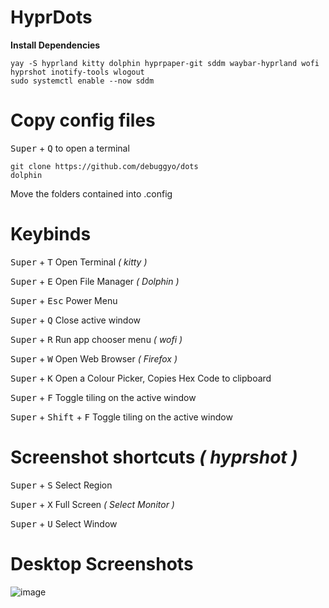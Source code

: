 # HyprDots

**Install Dependencies**

```
yay -S hyprland kitty dolphin hyprpaper-git sddm waybar-hyprland wofi hyprshot inotify-tools wlogout
sudo systemctl enable --now sddm
```

# Copy config files

<kbd>Super</kbd> + <kbd>Q</kbd> to open a terminal
```
git clone https://github.com/debuggyo/dots
dolphin
```
Move the folders contained into .config

# Keybinds

<kbd>Super</kbd> + <kbd>T</kbd>				Open Terminal *( kitty )*                             
                      
<kbd>Super</kbd> + <kbd>E</kbd>       Open File Manager *( Dolphin )*                          
                      
<kbd>Super</kbd> + <kbd>Esc</kbd>     Power Menu                          
                    
<kbd>Super</kbd> + <kbd>Q</kbd>       Close active window                                    
                    
<kbd>Super</kbd> + <kbd>R</kbd>       Run app chooser menu *( wofi )*                       
                    
<kbd>Super</kbd> + <kbd>W</kbd>       Open Web Browser *( Firefox )*                        

<kbd>Super</kbd> + <kbd>K</kbd>       Open a Colour Picker, Copies Hex Code to clipboard    

<kbd>Super</kbd> + <kbd>F</kbd>       Toggle tiling on the active window

<kbd>Super</kbd> + <kbd>Shift</kbd> + <kbd>F</kbd>       Toggle tiling on the active window

# Screenshot shortcuts *( hyprshot )*

<kbd>Super</kbd> + <kbd>S</kbd>       Select Region

<kbd>Super</kbd> + <kbd>X</kbd>       Full Screen *( Select Monitor )*

<kbd>Super</kbd> + <kbd>U</kbd>       Select Window

# Desktop Screenshots
![image](https://github.com/debuggyo/hyprdots/assets/96699361/fe1c7636-acc9-4822-8823-7104d7f50d38)

